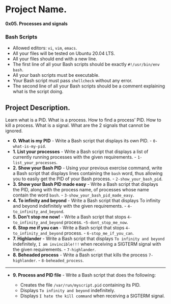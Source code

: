 # Project Name.
**0x05. Processes and signals**

### Bash Scripts
*   Allowed editors: `vi`, `vim`, `emacs`.
*   All your files will be tested on Ubuntu 20.04 LTS.
*   All your files should end with a new line.
*   The first line of all your Bash scripts should be exactly `#!/usr/bin/env bash`.
*   All your bash scripts must be executable.
*   Your Bash script must pass `shellcheck` without any error.
*   The second line of all your Bash scripts should be a comment explaining what is the script doing.

## Project Description.
Learn what is a PID.
What is a process.
How to find a process’ PID.
How to kill a process.
What is a signal.
What are the 2 signals that cannot be ignored.


* **0. What is my PID** - Write a Bash script that displays its own PID. - `0-what-is-my-pid`.
* **1. List your processes** - Write a Bash script that displays a list of currently running processes with the given requirements. - `1-list_your_processes`.
* **2. Show your Bash PID** - Using your previous exercise command, write a Bash script that displays lines containing the `bash` word, thus allowing you to easily get the PID of your Bash process. - `2-show_your_bash_pid`.
* **3. Show your Bash PID made easy** - Write a Bash script that displays the PID, along with the process name, of processes whose name contain the word `bash`. - `3-show_your_bash_pid_made_easy`.
* **4. To infinity and beyond** - Write a Bash script that displays To infinity and beyond indefinitely with the given requirements. - `4-to_infinity_and_beyond`.
* **5. Don't stop me now!** - Write a Bash script that stops `4-to_infinity_and_beyond` process. -`5-dont_stop_me_now`.
* **6. Stop me if you can** - Write a Bash script that stops `4-to_infinity_and_beyond` process. - `6-stop_me_if_you_can`.
* **7. Highlander** - Write a Bash script that displays `To infinity and beyond` indefinitely, `I am invincible!!!` when receiving a SIGTERM signal with the given requirements. - `7-highlander`.
* **8. Beheaded process** - Write a Bash script that kills the process `7-highlander`. - `8-beheaded_process`.
---
* **9. Process and PID file** - Write a Bash script that does the following:

    *   Creates the file `/var/run/myscript.pid` containing its PID.
    *   Displays `To infinity and beyond` indefinitely.
    *   Displays `I hate the kill command` when receiving a SIGTERM signal.
